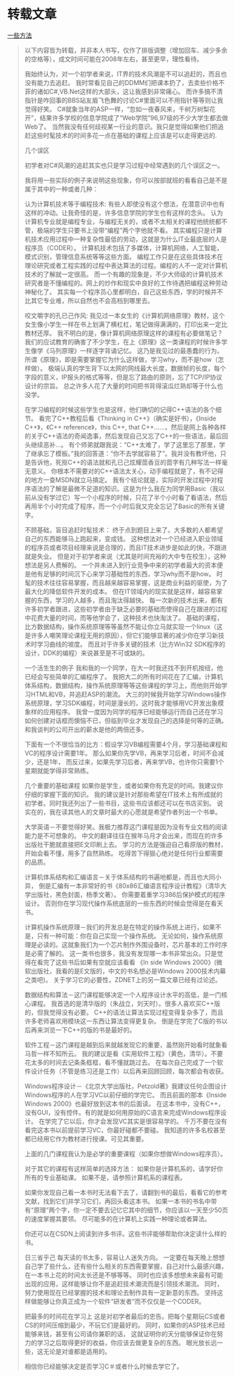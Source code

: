 # 转载文章

[一些方法](https://blog.csdn.net/weixin\_30838873/article/details/95183124)

> 以下内容皆为转载，并非本人书写，仅作了排版调整（增加回车、减少多余的空格等），成文时间可能在2008年左右，甚至更早，理性看待。
>
> 我始终认为，对一个初学者来说，IT界的技术风潮是不可以追赶的，而且也没有能力去追赶。 我时常看见自己的DDMM们把课本扔了，去卖些价格不菲的诸如C#,VB.Net这样的大部头，这让我感到非常痛心。 而许多搞不清指针是咋回事的BBS站友眉飞色舞的讨论C#里面可以不用指针等等则让我觉得好笑。 C#就象当年的ASP一样，“忽如一夜春风来，千树万树梨花开”，结果许多学校的信息学院成了“Web学院”96,97级的不少大学生都去做Web了。 当然我没有任何歧视某一行业的意识。我只是觉得如果他们把追赶这些时髦技术的时间多花一点在基础的课程上应该是可以走得更远的.
>
> 几个误区
>
> 初学者对C#风潮的追赶其实也只是学习过程中经常遇到的几个误区之一。
>
> 我将用一些实际的例子来说明这些现象，你可以按部就班的看看自己是不是属于其中的一种或者几种：
>
> 认为计算机技术等于编程技术: 有些人即使没有这个想法，在潜意识中也有这样的冲动。让我奇怪的是，许多信息学院的学生也有这样的念头。 认为计算机专业就是编程专业，与编程无关的，或者不太相关的课程他统统都不管，极端的学生只要书上没带“编程”两个字他就不看。 其实编程只是计算机技术应用过程中一种复杂性最低的劳动，这就是为什么IT业最底层的人是程序员（CODER）。 计算机技术包括了多媒体，计算机网络，人工智能，模式识别，管理信息系统等等这些方面。 编程工作只是在这些具体技术在理论研究或者工程实践的过程中表达算法的过程。编程的人不一定对计算机技术的了解就一定很高。 而一个有趣的现象是，不少大师级的计算机技术研究者是不懂编程的。网上的炒作和现实中良好的工作待遇把编程这种劳动神秘化了。 其实每一个程序员心里都明白，自己这些东西，学的时候并不比其它专业难，所以自然也不会高档到哪里去。
>
> 咬文嚼字的孔已己作风: 我见过一本女生的《计算机网络原理》教材，这个女生像小学生一样在书上划满了横杠杠，笔记做得满满的，打印出来一定比教材还厚。 我不明白的是，像计算机网络原理这样的课程有必要做笔记？ 我们的应试教育的确害了不少学生，在上《原理》这一类课程的时候许多学生像学《马列原理》一样逐字背诵记忆。 这乃是我见过的最愚蠢的行为。所谓《原理》，即是需要掌握它为什么这样做，学习why，而不是how（怎样做）。 极端认真的学生背下以太网的网线最大长度，数据帧的长度，每个字段的意义，IP报头的格式等等，但是忘了路由的原则，忘了TCP/IP协议设计的宗旨。 总之许多人花了大量的时间把书背得滚瓜烂熟却等于什么也没学。
>
> 在学习编程的时候这些学生也是这样，他们确切的记得C++语法的各个细节。 看完了C++教程后看《Thinking in C++》（确实是好书），《Inside C++》，《C++ reference》，this C++, that C++……，然后是网上各种各样的关于C++语法的奇闻逸事，然后发现自己又忘了C++的一些语法，最后回头继续恶补…。 有个师弟就跟我说：“C++太难了，学了这里忘了那里，学了继承忘了模板。”我的回答道：“你不去学就容易了”。我并没有教坏他，只是告诉他，死抠C++的语法就和孔已己炫耀茴香豆的茴字有几种写法一样毫无意义。 你根本不需要对的C++语法太关心，动手编程就是了，有不记得的地方一查MSDN就立马搞定。 我有个结论就是，实际的开发过程中对程序语法的了解是最微不足道的知识。这是为什么我在为同学用Basic（我以前从没有学过它）写一个小程序的时候，只花了半个小时看了看语法，然后再用半个小时完成了程序，而一个小时后我又完全忘记了Basic的所有关键字。
>
> 不顾基础，盲目追赶时髦技术： 终于点到题目上来了。大多数的人都希望自己的东西能够马上跑起来，变成钱。 这种想法对一个已经进入职业领域的程序员或者项目经理来说是合理的，而且IT技术进步是如此的快，不跟进就是失业。 但是对于初学者来说（尤其是时间充裕的大中专在校生），这种想法是另人费解的。 一个并未进入到行业竞争中来的初学者最大的资本便是他有足够的时间沉下心来学习基础性的东西，学习why而不是how。 时髦的技术往往容易掌握，而且越来越容易掌握，这是商业利益的驱使，为了最大化的降低软件开发的成本。 但在IT领域内的现实就是这样，越容易掌握的东西，学习的人越多，而且淘汰得越快。 每一次新的技术出来，都有许多初学者跟进，这些初学者由于缺乏必要的基础而使得自己在跟进的过程中花费大量的时间，而等他学会了，这种技术也快淘汰了。 基础的课程，比方数据结构，操作系统原理等等虽然不能让你立马就实现一个linux（这是许多人嘲笑理论课程无用的原因），但它们能够显著的减少你在学习新技术时学习曲线的坡度。 而且对于许多关键的技术（比方Win32 SDK程序的设计，DDK的编程）来说甚至是不可或缺的。
>
> 一个活生生的例子 我和我的一个同学，在大一时我还找不到开机按纽，他已经会写些简单的汇编程序了。 我把大二的所有时间花在了汇编，计算机体系结构，数据结构，操作系统原理等等这些课程的学习上，而他则开始学习HTML和VB，并追赶ASP的潮流。 大三的时候我开始学习Windows操作系统原理，学习SDK编程，时间是漫长的，这时我才能够用VC开发出象模象样的应用程序。 我曾一度因为同学的程序已经能够运行而自己还在学习如何创建对话框而懊恼不已，但临到毕业才发现自己的选择是何等的正确。 和我谈判的公司开出的薪水是他的两倍还多。
>
> 下面有一个不很恰当的比方：假设学习VB编程需要4个月，学习基础课程和VC的程序设计需要1年。 那么如果你先学VB，再来学习后者，时间不会减少，还是1年， 而反过来，如果先学习后者，再来学VB，也许你只需要1个星期就能学得非常熟练。
>
> 几个重要的基础课程 如果你是学生，或者如果你有充足的时间。我建议你仔细的掌握下面的知识。 我的建议是针对那些希望在IT技术上有所成就的初学者。同时我还列出了一些书目，这些书应该都还可以在书店买到。 说实在的，我在读其他人的文章时最大的心愿就是希望作者列出一个书单。
>
> 大学英语－不要觉得好笑。我极力推荐这门课程是因为没有专业文档的阅读能力是不可想象的。 中文的翻译往往在猴年马月才会出来，而现在的许多出版社干脆就直接把E文印刷上去。 学习的方法是强迫自己看原版的教材，开始会看不懂，用多了自然熟练。 吃得苦下得狠心绝对是任何行业都需要的品质。
>
> 计算机体系结构和汇编语言－关于体系结构的书遍地都是，而且也大同小异， 倒是汇编有一本非常好的书《80x86汇编语言程序设计教程》（清华大学出版社，黑色封面，杨季文著）。 你需要着重学习386后保护模式的程序设计。 否则你在学习现代操作系统底层的一些东西的时候会觉得是在看天书。
>
> 计算机操作系统原理－我们的开发总是在特定的操作系统上进行，如果不是，只有一种可能：你在自己实现一个操作系统。 无论如何，操作系统原理是必读的。这就象我们为一个芯片制作外围设备时，芯片基本的工作时序是必需了解的。 这一类书也很多，我没有发现哪一本书非常出众。只是觉得在看完了这些书后如果有空就应该看看 《In side Windows 2000》(微软出版社，我看的是E文版的，中文的书名想必是Windows 2000技术内幕之类吧)。 关于学习它的必要性，ZDNET上的另一篇文章已经有过论述。
>
> 数据结构和算法－这门课程能够决定一个人程序设计水平的高低，是一门核心课程。 我首选的是清华版的（朱战立，刘天时）。很多人喜欢买C++版的，但我觉得没有必要。 C++的语法让算法实现过程变得复杂多了，而且许多老师喜欢用模块这一东西让算法变得更复杂。 倒是在学完了C版的书以后再来浏览一下C++的版的书是最好的。
>
> 软件工程－这门课程是越到后来就越发现它的重要，虽然刚开始看时就象看马哲一样不知所云。 我的建议是看《实用软件工程》（黄色，清华）。不要花太多的时间去记条条框框，看不懂就跳过去。 在每次自己完成了一个软件设计任务（不管是练习还是工作）以后再来回顾回顾，每次都会有收获。
>
> Windows程序设计－《北京大学出版社，Petzold著》我建议任何企图设计Windows程序的人在学习VC以前仔细的学完它。 而且前面的那本《Inside Windows 2000》也最好放到这本书的后面读。 在这本书中，没有C++，没有GUI，没有控件。有的就是如何用原始的C语言来完成Windows程序设计。 在学完了它以后，你才会发现VC其实是很容易学的。 千万不要在没有看完这本书以前提前学习VC，你最好碰都不要碰。 我知道的许多名校甚至都已经用它作为教材进行授课。可见其重要。
>
> 上面的几门课程我认为是必学的重要课程（如果你想做Windows程序员）。
>
> 对于其它的课程有这样简单的选择方法： 如果你是计算机系的，请学好你所有的专业基础课。 如果不是，请参照计算机系的课程表。
>
> 如果你发现自己看一本书时无法看下去了，请翻到书的最后，看看它的参考文献，找到它们并学习它们，再回头看这本书。 如果一本书的书名中带有“原理”两个字，你一定不要去记忆它其中的细节，你应该以一天至少50页的速度掌握其要领。 尽可能多的在计算机上实践一种理论或者算法。
>
> 你还可以在CSDN上阅读到许多书评。这些书评能够帮助你决定读什么样的书。
>
> 日三省乎己 每天读的书太多，容易让人迷失方向。 一定要在每天晚上想想自己学了些什么，还有些什么相关的东西需要掌握，自己对什么最感兴趣，在一本书上花的时间太长还是不够等等。 同时也应该多想想未来最有可能出现的应用，这样能够让你不是追赶技术潮流而是引领技术潮流。 同时，努力使用现在已经掌握的技术和理论去制作具有一定新意的东西。 坚持这样做能够让你真正成为一个软件“研发者”而不仅仅是一个CODER。
>
> 把最多的时间花在学习上 这是对初学者最后的忠告。把每个星期玩CS或者CS的时间压缩到最少，不玩它们是最好的。 同时，如果你的ASP技术已经能够来钱，甚至有公司请你兼职的话， 这就证明你的天分能够保证你在努力的学习之后取得更好的收益，你应该去做更复杂的东西。 眼光放长远一些，这无论是对谁都是适用的。
>
> 相信你已经能够决定是否学习C＃或者什么时候去学它了。
